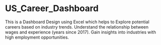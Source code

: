 # US_Career_Dashboard
This is a Dashboard Design using Excel which helps to Explore potential careers based on industry trends. Understand the relationship between wages and experience (years since 2017). Gain insights into industries with high employment opportunities.
